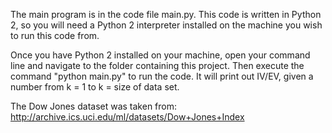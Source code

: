 The main program is in the code file main.py. This code is written in Python 2, so you will need a Python 2 interpreter installed on the machine you wish to run this code from.

Once you have Python 2 installed on your machine, open your command line and navigate to the folder containing this project. Then execute the command "python main.py" to run the code. It will print out IV/EV, given a number from k = 1 to k = size of data set.

The Dow Jones dataset was taken from: http://archive.ics.uci.edu/ml/datasets/Dow+Jones+Index
